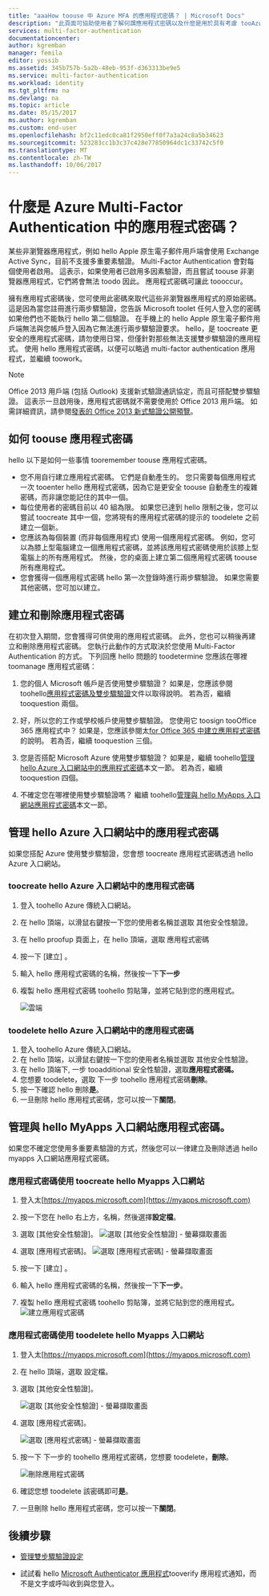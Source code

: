 ```yaml
---
title: "aaaHow toouse 中 Azure MFA 的應用程式密碼？ | Microsoft Docs"
description: "此頁面可協助使用者了解何謂應用程式密碼以及什麼是用於具有考慮 tooAzure MFA。"
services: multi-factor-authentication
documentationcenter: 
author: kgremban
manager: femila
editor: yossib
ms.assetid: 345b757b-5a2b-48eb-953f-d363313be9e5
ms.service: multi-factor-authentication
ms.workload: identity
ms.tgt_pltfrm: na
ms.devlang: na
ms.topic: article
ms.date: 05/15/2017
ms.author: kgremban
ms.custom: end-user
ms.openlocfilehash: bf2c11edc0ca81f2950eff0f7a3a24c8a5b34623
ms.sourcegitcommit: 523283cc1b3c37c428e77850964dc1c33742c5f0
ms.translationtype: MT
ms.contentlocale: zh-TW
ms.lasthandoff: 10/06/2017
---
```

# <a name="what-are-app-passwords-in-azure-multi-factor-authentication"></a>什麼是 Azure Multi-Factor Authentication 中的應用程式密碼？
某些非瀏覽器應用程式，例如 hello Apple 原生電子郵件用戶端會使用 Exchange Active Sync，目前不支援多重要素驗證。 Multi-Factor Authentication 會對每個使用者啟用。 這表示，如果使用者已啟用多因素驗證，而且嘗試 toouse 非瀏覽器應用程式，它們將會無法 toodo 因此。 應用程式密碼可讓此 toooccur。

擁有應用程式密碼後，您可使用此密碼來取代這些非瀏覽器應用程式的原始密碼。 這是因為當您註冊進行兩步驟驗證，您告訴 Microsoft toolet 任何人登入您的密碼如果他們也不能執行 hello 第二個驗證。 在手機上的 hello Apple 原生電子郵件用戶端無法與您帳戶登入因為它無法進行兩步驟驗證要求。 hello，是 toocreate 更安全的應用程式密碼，請勿使用日常，但僅針對那些無法支援雙步驟驗證的應用程式。 使用 hello 應用程式密碼，以便可以略過 multi-factor authentication 應用程式，並繼續 toowork。

> [!NOTE]
> Office 2013 用戶端 (包括 Outlook) 支援新式驗證通訊協定，而且可搭配雙步驟驗證。  這表示一旦啟用後，應用程式密碼就不需要使用於 Office 2013 用戶端。  如需詳細資訊，請參閱[發表的 Office 2013 新式驗證公開預覽](https://blogs.office.com/2015/03/23/office-2013-modern-authentication-public-preview-announced/)。


## <a name="how-toouse-app-passwords"></a>如何 toouse 應用程式密碼
hello 以下是如何一些事情 tooremember toouse 應用程式密碼。

* 您不用自行建立應用程式密碼。 它們是自動產生的。 您只需要每個應用程式一次 tooenter hello 應用程式密碼，因為它是更安全 toouse 自動產生的複雜密碼，而非讓您能記住的其中一個。
* 每位使用者的密碼目前以 40 組為限。 如果您已達到 hello 限制之後，您可以嘗試 toocreate 其中一個，您將現有的應用程式密碼的提示的 toodelete 之前建立一個新。
* 您應該為每個裝置 (而非每個應用程式) 使用一個應用程式密碼。 例如，您可以為膝上型電腦建立一個應用程式密碼，並將該應用程式密碼使用於該膝上型電腦上的所有應用程式。 然後，您的桌面上建立第二個應用程式密碼 toouse 所有應用程式。 
* 您會獲得一個應用程式密碼 hello 第一次登錄時進行兩步驟驗證。  如果您需要其他密碼，您可加以建立。



## <a name="creating-and-deleting-app-passwords"></a>建立和刪除應用程式密碼
在初次登入期間，您會獲得可供使用的應用程式密碼。  此外，您也可以稍後再建立和刪除應用程式密碼。  您執行此動作的方式取決於您使用 Multi-Factor Authentication 的方式。 下列回應 hello 問題的 toodetermine 您應該在哪裡 toomanage 應用程式密碼： 

1. 您的個人 Microsoft 帳戶是否使用雙步驟驗證？ 如果是，您應該參閱 toohello[應用程式密碼及雙步驟驗證](https://support.microsoft.com/help/12409/microsoft-account-app-passwords-two-step-verification)文件以取得說明。 若為否，繼續 tooquestion 兩個。

2. 好，所以您的工作或學校帳戶使用雙步驟驗證。 您使用它 toosign tooOffice 365 應用程式中？ 如果是，您應該參閱太[for Office 365 中建立應用程式密碼](https://support.office.com/article/Create-an-app-password-for-Office-365-3e7c860f-bda4-4441-a618-b53953ee1183)的說明。 若為否，繼續 tooquestion 三個。 

3. 您是否搭配 Microsoft Azure 使用雙步驟驗證？ 如果是，繼續 toohello[管理 hello Azure 入口網站中的應用程式密碼](#manage-app-passwords-in-the-Azure-portal)本文一節。 若為否，繼續 tooquestion 四個。

4. 不確定您在哪裡使用雙步驟驗證嗎？ 繼續 toohello[管理與 hello MyApps 入口網站應用程式密碼](#manage-app-passwords-with-the-myapps-portal)本文一節。 


## <a name="manage-app-passwords-in-hello-azure-portal"></a>管理 hello Azure 入口網站中的應用程式密碼
如果您搭配 Azure 使用雙步驟驗證，您會想 toocreate 應用程式密碼透過 hello Azure 入口網站。

### <a name="toocreate-app-passwords-in-hello-azure-portal"></a>toocreate hello Azure 入口網站中的應用程式密碼
1. 登入 toohello Azure 傳統入口網站。
2. 在 hello 頂端，以滑鼠右鍵按一下您的使用者名稱並選取 其他安全性驗證。
3. 在 hello proofup 頁面上，在 hello 頂端，選取 應用程式密碼
4. 按一下 [建立] 。
5. 輸入 hello 應用程式密碼的名稱，然後按一下**下一步**
6. 複製 hello 應用程式密碼 toohello 剪貼簿，並將它貼到您的應用程式。
   
   ![雲端](./media/multi-factor-authentication-end-user-app-passwords/app2.png)


### <a name="toodelete-app-passwords-in-hello-azure-portal"></a>toodelete hello Azure 入口網站中的應用程式密碼
1. 登入 toohello Azure 傳統入口網站。
2. 在 hello 頂端，以滑鼠右鍵按一下您的使用者名稱並選取 其他安全性驗證。
3. 在 hello 頂端下, 一步 tooadditional 安全性驗證，選取**應用程式密碼。**
4. 您想要 toodelete，選取 下一步 toohello 應用程式密碼**刪除**。
5. 按一下確認 hello 刪除**是**。
6. 一旦刪除 hello 應用程式密碼，您可以按一下**關閉**。


## <a name="manage-app-passwords-with-hello-myapps-portal"></a>管理與 hello MyApps 入口網站應用程式密碼。
如果您不確定您使用多重要素驗證的方式，然後您可以一律建立及刪除透過 hello myapps 入口網站應用程式密碼。

### <a name="toocreate-an-app-password-using-hello-myapps-portal"></a>應用程式密碼使用 toocreate hello Myapps 入口網站
1. 登入太[https://myapps.microsoft.com](https://myapps.microsoft.com)
2. 按一下您在 hello 右上方，名稱，然後選擇**設定檔**。
3. 選取 [其他安全性驗證]。
   ![選取 [其他安全性驗證] - 螢幕擷取畫面](./media/multi-factor-authentication-end-user-manage/myapps1.png)

4. 選取 [應用程式密碼]。
   ![選取 [應用程式密碼] - 螢幕擷取畫面](./media/multi-factor-authentication-end-user-app-passwords/apppass2.png)

5. 按一下 [建立] 。
6. 輸入 hello 應用程式密碼的名稱，然後按一下**下一步**。
7. 複製 hello 應用程式密碼 toohello 剪貼簿，並將它貼到您的應用程式。
   ![建立應用程式密碼](./media/multi-factor-authentication-end-user-app-passwords/create2.png)

### <a name="toodelete-an-app-password-using-hello-myapps-portal"></a>應用程式密碼使用 toodelete hello Myapps 入口網站
1. 登入太[https://myapps.microsoft.com](https://myapps.microsoft.com)
2. 在 hello 頂端，選取 設定檔。
3. 選取 [其他安全性驗證]。

   ![選取 [其他安全性驗證] - 螢幕擷取畫面](./media/multi-factor-authentication-end-user-manage/myapps1.png)

4. 選取 [應用程式密碼]。

   ![選取 [應用程式密碼] - 螢幕擷取畫面](./media/multi-factor-authentication-end-user-app-passwords/apppass2.png)

5. 按一下 下一步的 toohello 應用程式密碼，您想要 toodelete，**刪除**。

   ![刪除應用程式密碼](./media/multi-factor-authentication-end-user-app-passwords/delete1.png)

6. 確認您想 toodelete 該密碼即可**是**。
7. 一旦刪除 hello 應用程式密碼，您可以按一下**關閉**。

## <a name="next-steps"></a>後續步驟

- [管理雙步驟驗證設定](multi-factor-authentication-end-user-manage-settings.md)

- 試試看 hello [Microsoft Authenticator 應用程式](microsoft-authenticator-app-how-to.md)tooverify 應用程式通知，而不是文字或呼叫收到與您登入。 
